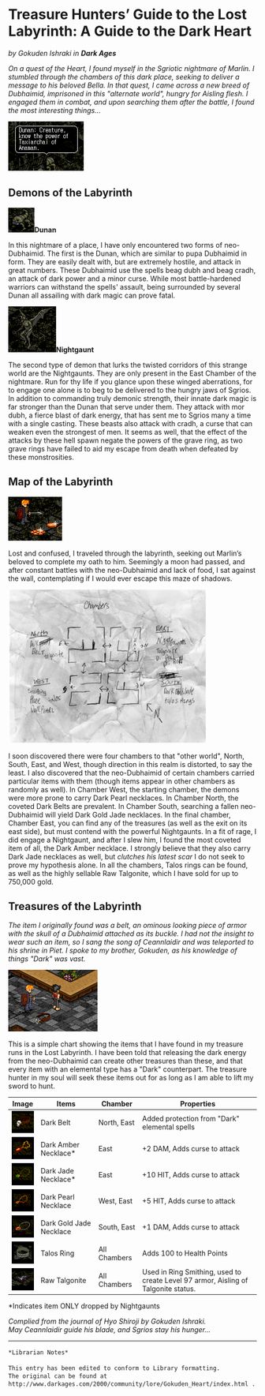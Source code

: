 # Treasure Hunters’ Guide to the Lost Labyrinth: A Guide to the Dark Heart

_by Gokuden Ishraki in_ ___Dark Ages___

_On a quest of the Heart, I found myself in the Sgriotic nightmare of Marlin. I stumbled through the chambers of this dark place, seeking to deliver a message to his beloved Bella. In that quest, I came across a new breed of Dubhaimid, imprisoned in this "alternate world", hungry for Aisling flesh. I engaged them in combat, and upon searching them after the battle, I found the most interesting things..._

![](images/gokuden_labyrinth_1.png)

## Demons of the Labyrinth

![](images/gokuden_labyrinth_2.png)__Dunan__

In this nightmare of a place, I have only encountered two forms of neo-Dubhaimid. The first is the Dunan, which are similar to pupa Dubhaimid in form. They are easily dealt with, but are extremely hostile, and attack in great numbers. These Dubhaimid use the spells beag dubh and beag cradh, an attack of dark power and a minor curse. While most battle-hardened warriors can withstand the spells' assault, being surrounded by several Dunan all assailing with dark magic can prove fatal.

![](images/gokuden_labyrinth_3.png)__Nightgaunt__

The second type of demon that lurks the twisted corridors of this strange world are the Nightgaunts. They are only present in the East Chamber of the nightmare. Run for thy life if you glance upon these winged aberrations, for to engage one alone is to beg to be delivered to the hungry jaws of Sgrios. In addition to commanding truly demonic strength, their innate dark magic is far stronger than the Dunan that serve under them. They attack with mor dubh, a fierce blast of dark energy, that has sent me to Sgrios many a time with a single casting. These beasts also attack with cradh, a curse that can weaken even the strongest of men. It seems as well, that the effect of the attacks by these hell spawn negate the powers of the grave ring, as two grave rings have failed to aid my escape from death when defeated by these monstrosities.

## Map of the Labyrinth

![](images/gokuden_labyrinth_4.png)

Lost and confused, I traveled through the labyrinth, seeking out Marlin’s beloved to complete my oath to him. Seemingly a moon had passed, and after constant battles with the neo-Dubhaimid and lack of food, I sat against the wall, contemplating if I would ever escape this maze of shadows.

![](images/gokuden_labyrinth_5.png)

I soon discovered there were four chambers to that "other world", North, South, East, and West, though direction in this realm is distorted, to say the least. I also discovered that the neo-Dubhaimid of certain chambers carried particular items with them (though items appear in other chambers as randomly as well). In Chamber West, the starting chamber, the demons were more prone to carry Dark Pearl necklaces. In Chamber North, the coveted Dark Belts are prevalent. In Chamber South, searching a fallen neo-Dubhaimid will yield Dark Gold Jade necklaces. In the final chamber, Chamber East, you can find any of the treasures (as well as the exit on its east side), but must contend with the powerful Nightgaunts. In a fit of rage, I did engage a Nightgaunt, and after I slew him, I found the most coveted item of all, the Dark Amber necklace. I strongly believe that they also carry Dark Jade necklaces as well, but *clutches his latest scar* I do not seek to prove my hypothesis alone. In all the chambers, Talos rings can be found, as well as the highly sellable Raw Talgonite, which I have sold for up to 750,000 gold.

## Treasures of the Labyrinth

_The item I originally found was a belt, an ominous looking piece of armor with the skull of a Dubhaimid attached as its buckle. I had not the insight to wear such an item, so I sang the song of Ceannlaidir and was teleported to his shrine in Piet. I spoke to my brother, Gokuden, as his knowledge of things "Dark" was vast._

![](images/gokuden_labyrinth_6.png)

This is a simple chart showing the items that I have found in my treasure runs in the Lost Labyrinth. I have been told that releasing the dark energy from the neo-Dubhaimid can create other treasures than these, and that every item with an elemental type has a "Dark" counterpart. The treasure hunter in my soul will seek these items out for as long as I am able to lift my sword to hunt.

|Image|Items|Chamber|Properties|
|-|-|-|-|
|![](images/gokuden_labyrinth_7.png)|Dark Belt|North, East|Added protection from "Dark" elemental spells|
|![](images/gokuden_labyrinth_8.png)|Dark Amber Necklace*|East|+2 DAM, Adds curse to attack|
|![](images/gokuden_labyrinth_9.png)|Dark Jade Necklace*|East|+10 HIT, Adds curse to attack|
|![](images/gokuden_labyrinth_10.png)|Dark Pearl Necklace|West, East|+5 HIT, Adds curse to attack|
|![](images/gokuden_labyrinth_11.png)|Dark Gold Jade Necklace|South, East|+1 DAM, Adds curse to attack|
|![](images/gokuden_labyrinth_12.png)|Talos Ring|All Chambers|Adds 100 to Health Points|
|![](images/gokuden_labyrinth_13.png)|Raw Talgonite|All Chambers|Used in Ring Smithing, used to create Level 97 armor, Aisling of Talgonite status.|

*Indicates item ONLY dropped by Nightgaunts

_Complied from the journal of Hyo Shiroji by Gokuden Ishraki._   
_May Ceannlaidir guide his blade, and Sgrios stay his hunger..._

***

```
*Librarian Notes*

This entry has been edited to conform to Library formatting.
The original can be found at http://www.darkages.com/2000/community/lore/Gokuden_Heart/index.html .
```
